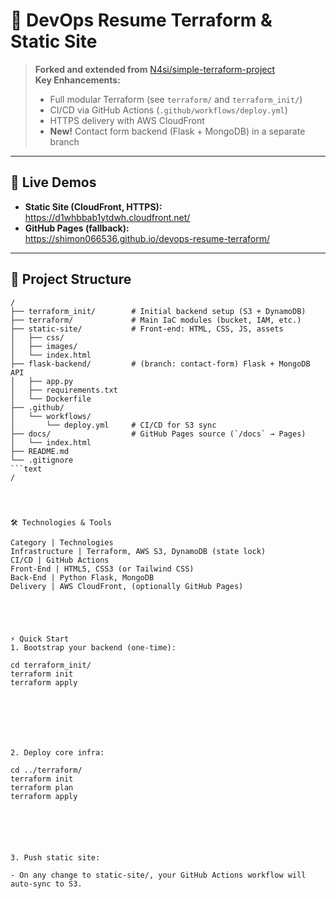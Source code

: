 # 🚀 DevOps Resume Terraform & Static Site

> **Forked and extended from** [N4si/simple-terraform-project](https://github.com/N4si/simple-terraform-project)  
> **Key Enhancements:**  
> - Full modular Terraform (see `terraform/` and `terraform_init/`)  
> - CI/CD via GitHub Actions (`.github/workflows/deploy.yml`)  
> - HTTPS delivery with AWS CloudFront  
> - **New!** Contact form backend (Flask + MongoDB) in a separate branch

---

## 🔗 Live Demos

- **Static Site (CloudFront, HTTPS):**  
  https://d1whbbab1ytdwh.cloudfront.net/  
- **GitHub Pages (fallback):**  
  https://shimon066536.github.io/devops-resume-terraform/

---

## 📁 Project Structure


```text
/
├── terraform_init/        # Initial backend setup (S3 + DynamoDB)
├── terraform/             # Main IaC modules (bucket, IAM, etc.)
├── static-site/           # Front-end: HTML, CSS, JS, assets
│   ├── css/
│   ├── images/
│   └── index.html
├── flask-backend/         # (branch: contact-form) Flask + MongoDB API
│   ├── app.py
│   ├── requirements.txt
│   └── Dockerfile
├── .github/
│   └── workflows/
│       └── deploy.yml     # CI/CD for S3 sync
├── docs/                  # GitHub Pages source (`/docs` → Pages)
│   └── index.html
├── README.md
└── .gitignore
```text
/




🛠️ Technologies & Tools

Category | Technologies
Infrastructure | Terraform, AWS S3, DynamoDB (state lock)
CI/CD | GitHub Actions
Front-End | HTML5, CSS3 (or Tailwind CSS)
Back-End | Python Flask, MongoDB
Delivery | AWS CloudFront, (optionally GitHub Pages)





⚡ Quick Start
1. Bootstrap your backend (one-time):

cd terraform_init/
terraform init
terraform apply







2. Deploy core infra:

cd ../terraform/
terraform init
terraform plan
terraform apply






3. Push static site:

- On any change to static-site/, your GitHub Actions workflow will auto-sync to S3.





